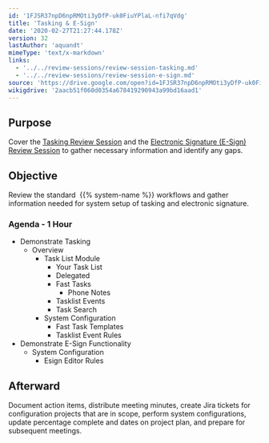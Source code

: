 ```yaml
---
id: '1FJSR37npD6npRMOti3yDfP-uk0FiuYPlaL-nfi7qVdg'
title: 'Tasking & E-Sign'
date: '2020-02-27T21:27:44.178Z'
version: 32
lastAuthor: 'aquandt'
mimeType: 'text/x-markdown'
links:
  - '../../review-sessions/review-session-tasking.md'
  - '../../review-sessions/review-session-e-sign.md'
source: 'https://drive.google.com/open?id=1FJSR37npD6npRMOti3yDfP-uk0FiuYPlaL-nfi7qVdg'
wikigdrive: '2aacb51f060d0354a678419290943a99bd16aad1'
---
```

## Purpose

Cover the [Tasking Review Session](../../review-sessions/review-session-tasking.md) and the [Electronic Signature (E-Sign) Review Session](../../review-sessions/review-session-e-sign.md) to gather necessary information and identify any gaps.

## Objective

Review the standard  {{% system-name %}} workflows and gather information needed for system setup of tasking and electronic signature.

### Agenda - 1 Hour

* Demonstrate Tasking
    * Overview
        * Task List Module
            * Your Task List
            * Delegated
            * Fast Tasks
                * Phone Notes
            * Tasklist Events
            * Task Search
        * System Configuration
            * Fast Task Templates
            * Tasklist Event Rules
* Demonstrate E-Sign Functionality
    * System Configuration
        * Esign Editor Rules

## Afterward

Document action items, distribute meeting minutes, create Jira tickets for configuration projects that are in scope, perform system configurations, update percentage complete and dates on project plan, and prepare for subsequent meetings.
